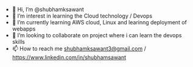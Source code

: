 - 👋 Hi, I’m @shubhamksawant
- 👀 I’m interest in learning the Cloud technology / Devops
- 🌱 I’m currently learning AWS cloud, Linux  and learinng deployment of webapps 
- 💞️ I’m looking to collaborate on project where i can learn the devops skills  
- 📫 How to reach me shubhamksawant3@gmail.com / https://www.linkedin.com/in/shubhamsawant
